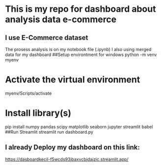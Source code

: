 # This is my repo for dashboard about analysis data e-commerce
## I use E-Commerce dataset
  The prosess analysis is on my notebook file (.ipynb)
  I also using merged data for my dashboard
##Setup environtment for windows
  python -m venv myenv
  # Activate the virtual environment
  myenv/Scripts/activate
  # Install library(s)
  pip install numpy pandas scipy matplotlib seaborn jupyter streamlit babel
##Run Streamlit
    streamlit run dashboard.py

## I already Deploy my dashboard on this link:
https://dasboardkecil-f5wcds93jbaxvcbjdajzic.streamlit.app/

